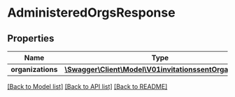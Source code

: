 # AdministeredOrgsResponse

## Properties
Name | Type | Description | Notes
------------ | ------------- | ------------- | -------------
**organizations** | [**\Swagger\Client\Model\V01invitationssentOrganization**](V01invitationssentOrganization.md) |  | 

[[Back to Model list]](../README.md#documentation-for-models) [[Back to API list]](../README.md#documentation-for-api-endpoints) [[Back to README]](../README.md)


